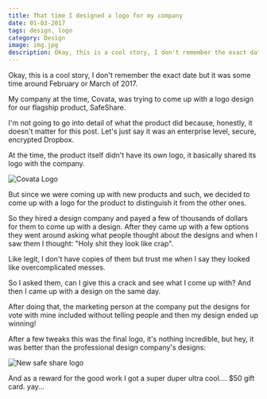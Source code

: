 ```yaml
---
title: That time I designed a logo for my company
date: 01-03-2017
tags: design, logo
category: Design
image: img.jpg
description: Okay, this is a cool story, I don't remember the exact date but ...
---
```


Okay, this is a cool story, I don't remember the exact date but it was some time around February or March of 2017.

My company at the time, Covata, was trying to come up with a logo design for our flagship product, SafeShare.

I'm not going to go into detail of what the product did because, honestly, it doesn't matter for this post. Let's just say it was an enterprise level, secure, encrypted Dropbox.

At the time, the product itself didn't have its own logo, it basically shared its logo with the company.

![Covata Logo](/post/asset/500/500/01-03-2017-safe-share-logo/covata-logo.jpg)

But since we were coming up with new products and such, we decided to come up with a logo for the product to distinguish it from the other ones.

So they hired a design company and payed a few of thousands of dollars for them to come up with a design. After they came up with a few options they went around asking what people thought about the designs and when I saw them I thought: "Holy shit they look like crap".

Like legit, I don't have copies of them but trust me when I say they looked like overcomplicated messes.

So I asked them, can I give this a crack and see what I come up with? And then I came up with a design on the same day.

After doing that, the marketing person at the company put the designs for vote with mine included without telling people and then my design ended up winning!

After a few tweaks this was the final logo, it's nothing incredible, but hey, it was better than the professional design company's designs:

![New safe share logo](/post/asset/650/500/01-03-2017-safe-share-logo/img.jpg)

And as a reward for the good work I got a super duper ultra cool.... \$50 gift card. yay...
